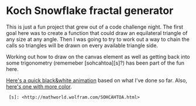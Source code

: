 # Koch Snowflake fractal generator

This is just a fun project that grew out of a code challenge night.  The first goal here was to create a function that could draw an equilateral triangle of any size at any angle.  Then I was going to try to work out a way to chain the calls so triangles will be drawn on every available triangle side.

Working out how to draw on the canvas element as well as getting back into some trigonometry (rememeber [sohcahtoa][s]?) has been part of the fun here.

[Here's a quick black&white animation][jkio1] based on what I've done so far. Also, [here's one with more color][jkio2].


	 [s]: <http://mathworld.wolfram.com/SOHCAHTOA.html>
   [jkio1]: <http://joelkraft.github.io/fractals/bw/>
   [jkio2]: <http://joelkraft.github.io/fractals/color/>

  
